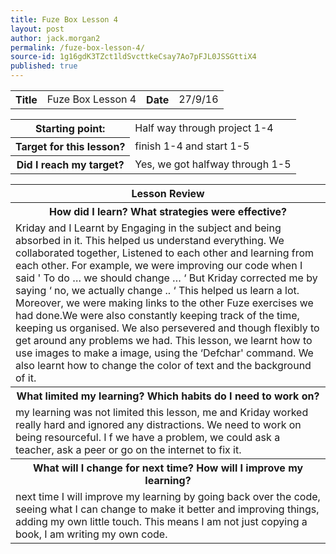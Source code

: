 ```yaml
---
title: Fuze Box Lesson 4
layout: post
author: jack.morgan2
permalink: /fuze-box-lesson-4/
source-id: 1g16gdK3TZct1ldSvcttkeCsay7Ao7pFJL0JSSGttiX4
published: true
---
```

<table>
  <tr>
    <th>Title</th>
    <td>Fuze Box Lesson 4</td>
    <th>Date</th>
    <td>27/9/16</td>
  </tr>
</table>


<table>
  <tr>
  <th>Starting point:</th>
    <td>Half way through project 1-4</td>
  </tr>
  <tr>
    <th>Target for this lesson?</th>
    <td>finish 1-4 and start 1-5</td>
  </tr>
  <tr>
    <th>Did I reach my target? 
</th>
    <td>Yes, we got halfway through 1-5</td>
  </tr>
</table>


<table>
  <tr>
    <th>Lesson Review</th>
  </tr>
  <tr>
    <th>How did I learn? What strategies were effective? </th>
  </tr>
  <tr>
    <td> Kriday and I Learnt by Engaging in the subject and being absorbed in it. This helped us understand everything. We collaborated together, Listened to each other and learning from each other. For example, we were improving our code when I said ' To do … we should change … ‘  But Kriday corrected me by saying ‘ no, we actually change .. ‘ This helped us learn a lot. Moreover, we were making links to the other Fuze exercises we had done.We were also constantly keeping track of the time, keeping us organised. We also persevered and though flexibly to get around any problems we had. This lesson, we learnt how to use images to make a image, using the ‘Defchar' command. We also learnt how to change the color of text and the background of it.</td>
  </tr>
  <tr>
    <th>What limited my learning? Which habits do I need to work on? </th>
  </tr>
  <tr>
    <td>my learning was not limited this lesson, me and Kriday worked really hard and ignored any distractions. We need to work on being resourceful. I f we have a problem, we could ask a teacher, ask a peer or go on the internet to fix it.</td>
  </tr>
  <tr>
    <th>What will I change for next time? How will I improve my learning?</th>
  </tr>
  <tr>
    <td>next time I will improve my learning by going back over the code, seeing what I can change to make it better and improving things, adding my own little touch. This means I am not just copying a book, I am writing my own code.</td>
  </tr>
</table>


